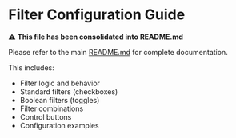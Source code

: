 # Filter Configuration Guide

⚠️ **This file has been consolidated into README.md**

Please refer to the main [README.md](./README.md) for complete documentation.

This includes:
- Filter logic and behavior
- Standard filters (checkboxes)
- Boolean filters (toggles)
- Filter combinations
- Control buttons
- Configuration examples
